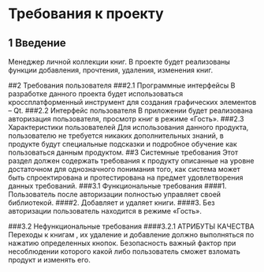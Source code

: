 # Требования к проекту
## 1 Введение
Менеджер личной коллекции книг.
В проекте будет реализованы функции добавления, прочтения, удаления, изменения книг.

##2 Требования пользователя
###2.1 Программные интерфейсы
В разработке данного проекта будет использоваться кроссплатформенный инструмент для создания графических элементов – Qt.
###2.2 Интерфейс пользователя
В приложении будет реализована авторизация пользователя, просмотр книг в режиме «Гость».
###2.3 Характеристики пользователей
Для использования данного продукта, пользователю не требуется никаких дополнительных знаний, в продукте будут специальные подсказки и подробное обучение как пользоваться данным продуктом.
##3 Системные требования
Этот раздел должен содержать требования к продукту описанные на уровне достаточном для однозначного понимания того, как система может быть спроектирована и протестирована на предмет удовлетворения данных требований.
###3.1 Функциональные требования
####1.	Пользователь после авторизации полностью управляет своей библиотекой.
####2.	Добавляет и удаляет книги.
####3.	Без авторизации пользователь находится в режиме «Гость».

 
###3.2 Нефункциональные требования
####3.2.1 АТРИБУТЫ КАЧЕСТВА
Переходы к книгам , их удаление и добавление должно выполняться по нажатию определенных кнопок.
Безопасность важный фактор при несоблюдении которого какой либо пользователь сможет взломать продукт и изменять его.

